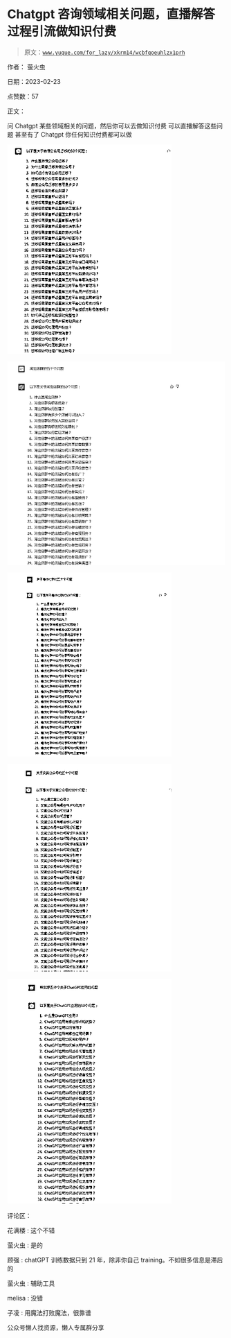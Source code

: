 # Chatgpt 咨询领域相关问题，直播解答过程引流做知识付费

> 原文：[`www.yuque.com/for_lazy/xkrm14/wcbfqoeuhlzx1prh`](https://www.yuque.com/for_lazy/xkrm14/wcbfqoeuhlzx1prh)



作者： 萤火虫



日期：2023-02-23



点赞数：57



正文：



问 Chatgpt 某些领域相关的问题，然后你可以去做知识付费 可以直播解答这些问题 甚至有了 Chatgpt 你任何知识付费都可以做



![](img/3cda140d22db2011cb57db3aacb87934.png)  

![](img/e49556696b672c17e3f61b0aaafd039e.png)  

![](img/291dfe098f1f6ebc16f6d97e9b7c5223.png)  

![](img/77ffd2202048b9ae7f8f22da636c179c.png)  

![](img/97e075547358e7e201135b89ee006cee.png)  

评论区：



花满楼 : 这个不错



萤火虫 : 是的



顾强 : chatGPT 训练数据只到 21 年，除非你自己 training。不如很多信息是滞后的



萤火虫 : 辅助工具



melisa : 没错



子凌 : 用魔法打败魔法，很靠谱



公众号懒人找资源，懒人专属群分享

